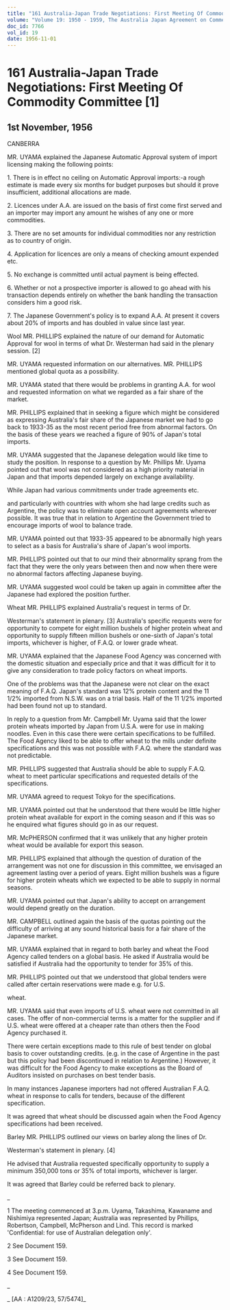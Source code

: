 ```yaml
---
title: "161 Australia-Japan Trade Negotiations: First Meeting Of Commodity Committee [1]"
volume: "Volume 19: 1950 - 1959, The Australia Japan Agreement on Commerce"
doc_id: 7766
vol_id: 19
date: 1956-11-01
---
```


# 161 Australia-Japan Trade Negotiations: First Meeting Of Commodity Committee [1]

## 1st November, 1956

CANBERRA

MR. UYAMA explained the Japanese Automatic Approval system of import licensing making the following points:

1\. There is in effect no ceiling on Automatic Approval imports:-a rough estimate is made every six months for budget purposes but should it prove insufficient, additional allocations are made.

2\. Licences under A.A. are issued on the basis of first come first served and an importer may import any amount he wishes of any one or more commodities.

3\. There are no set amounts for individual commodities nor any restriction as to country of origin.

4\. Application for licences are only a means of checking amount expended etc.

5\. No exchange is committed until actual payment is being effected.

6\. Whether or not a prospective importer is allowed to go ahead with his transaction depends entirely on whether the bank handling the transaction considers him a good risk.

7\. The Japanese Government's policy is to expand A.A. At present it covers about 20% of imports and has doubled in value since last year.

Wool MR. PHILLIPS explained the nature of our demand for Automatic Approval for wool in terms of what Dr. Westerman had said in the plenary session. [2]

MR. UYAMA requested information on our alternatives. MR. PHILLIPS mentioned global quota as a possibility.

MR. UYAMA stated that there would be problems in granting A.A. for wool and requested information on what we regarded as a fair share of the market.

MR. PHILLIPS explained that in seeking a figure which might be considered as expressing Australia's fair share of the Japanese market we had to go back to 1933-35 as the most recent period free from abnormal factors. On the basis of these years we reached a figure of 90% of Japan's total imports.

MR. UYAMA suggested that the Japanese delegation would like time to study the position. In response to a question by Mr. Phillips Mr. Uyama pointed out that wool was not considered as a high priority material in Japan and that imports depended largely on exchange availability.

While Japan had various commitments under trade agreements etc.

and particularly with countries with whom she had large credits such as Argentine, the policy was to eliminate open account agreements wherever possible. It was true that in relation to Argentine the Government tried to encourage imports of wool to balance trade.

MR. UYAMA pointed out that 1933-35 appeared to be abnormally high years to select as a basis for Australia's share of Japan's wool imports.

MR. PHILLIPS pointed out that to our mind their abnormality sprang from the fact that they were the only years between then and now when there were no abnormal factors affecting Japanese buying.

MR. UYAMA suggested wool could be taken up again in committee after the Japanese had explored the position further.

Wheat MR. PHILLIPS explained Australia's request in terms of Dr.

Westerman's statement in plenary. [3] Australia's specific requests were for opportunity to compete for eight million bushels of higher protein wheat and opportunity to supply fifteen million bushels or one-sixth of Japan's total imports, whichever is higher, of F.A.Q. or lower grade wheat.

MR. UYAMA explained that the Japanese Food Agency was concerned with the domestic situation and especially price and that it was difficult for it to give any consideration to trade policy factors on wheat imports.

One of the problems was that the Japanese were not clear on the exact meaning of F.A.Q. Japan's standard was 12% protein content and the 11 1/2% imported from N.S.W. was on a trial basis. Half of the 11 1/2% imported had been found not up to standard.

In reply to a question from Mr. Campbell Mr. Uyama said that the lower protein wheats imported by Japan from U.S.A. were for use in making noodles. Even in this case there were certain specifications to be fulfilled. The Food Agency liked to be able to offer wheat to the mills under definite specifications and this was not possible with F.A.Q. where the standard was not predictable.

MR. PHILLIPS suggested that Australia should be able to supply F.A.Q. wheat to meet particular specifications and requested details of the specifications.

MR. UYAMA agreed to request Tokyo for the specifications.

MR. UYAMA pointed out that he understood that there would be little higher protein wheat available for export in the coming season and if this was so he enquired what figures should go in as our request.

MR. McPHERSON confirmed that it was unlikely that any higher protein wheat would be available for export this season.

MR. PHILLIPS explained that although the question of duration of the arrangement was not one for discussion in this committee, we envisaged an agreement lasting over a period of years. Eight million bushels was a figure for higher protein wheats which we expected to be able to supply in normal seasons.

MR. UYAMA pointed out that Japan's ability to accept on arrangement would depend greatly on the duration.

MR. CAMPBELL outlined again the basis of the quotas pointing out the difficulty of arriving at any sound historical basis for a fair share of the Japanese market.

MR. UYAMA explained that in regard to both barley and wheat the Food Agency called tenders on a global basis. He asked if Australia would be satisfied if Australia had the opportunity to tender for 35% of this.

MR. PHILLIPS pointed out that we understood that global tenders were called after certain reservations were made e.g. for U.S.

wheat.

MR. UYAMA said that even imports of U.S. wheat were not committed in all cases. The offer of non-commercial terms is a matter for the supplier and if U.S. wheat were offered at a cheaper rate than others then the Food Agency purchased it.

There were certain exceptions made to this rule of best tender on global basis to cover outstanding credits. (e.g. in the case of Argentine in the past but this policy had been discontinued in relation to Argentine.) However, it was difficult for the Food Agency to make exceptions as the Board of Auditors insisted on purchases on best tender basis.

In many instances Japanese importers had not offered Australian F.A.Q. wheat in response to calls for tenders, because of the different specification.

It was agreed that wheat should be discussed again when the Food Agency specifications had been received.

Barley MR. PHILLIPS outlined our views on barley along the lines of Dr.

Westerman's statement in plenary. [4]

He advised that Australia requested specifically opportunity to supply a minimum 350,000 tons or 35% of total imports, whichever is larger.

It was agreed that Barley could be referred back to plenary.

_

1 The meeting commenced at 3.p.m. Uyama, Takashima, Kawaname and Nishimiya represented Japan; Australia was represented by Phillips, Robertson, Campbell, McPherson and Lind. This record is marked 'Confidential: for use of Australian delegation only'.

2 See Document 159.

3 See Document 159.

4 See Document 159.

_

_ [AA : A1209/23, 57/5474]_

